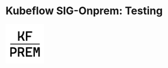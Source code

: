 # Kubeflow SIG-Onprem: Testing

![kf onprem logo](https://github.com/kubeflow-onprem/kubeflow-onprem/blob/7fc39b24711bb15906f89ccae294919d0edb50ce/kf-sig-onprem-logo.png)
